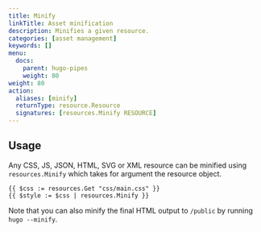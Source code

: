 ```yaml
---
title: Minify
linkTitle: Asset minification
description: Minifies a given resource.
categories: [asset management]
keywords: []
menu:
  docs:
    parent: hugo-pipes
    weight: 80
weight: 80
action:
  aliases: [minify]
  returnType: resource.Resource
  signatures: [resources.Minify RESOURCE]
---
```


## Usage

Any CSS, JS, JSON, HTML, SVG or XML resource can be minified using `resources.Minify` which takes for argument the resource object.

```go-html-template
{{ $css := resources.Get "css/main.css" }}
{{ $style := $css | resources.Minify }}
```

Note that you can also minify the final HTML output to `/public` by running `hugo --minify`.
